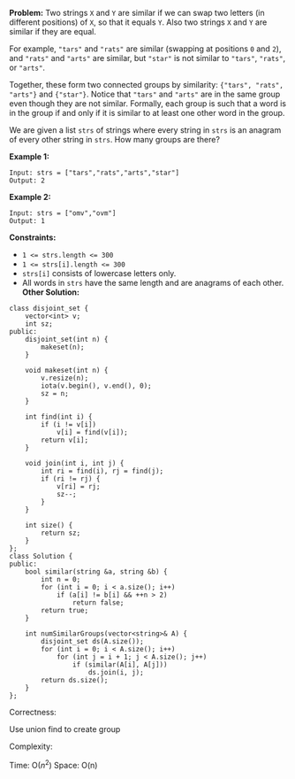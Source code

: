 **Problem:**
Two strings `X` and `Y` are similar if we can swap two letters (in different positions) of `X`, so that it equals `Y`. Also two strings `X` and `Y` are similar if they are equal.

For example, `"tars"` and `"rats"` are similar (swapping at positions `0` and `2`), and `"rats"` and `"arts"` are similar, but `"star"` is not similar to `"tars"`, `"rats"`, or `"arts"`.

Together, these form two connected groups by similarity: `{"tars", "rats", "arts"}` and `{"star"}`. Notice that `"tars"` and `"arts"` are in the same group even though they are not similar. Formally, each group is such that a word is in the group if and only if it is similar to at least one other word in the group.

We are given a list `strs` of strings where every string in `strs` is an anagram of every other string in `strs`. How many groups are there?

 

**Example 1:**

```
Input: strs = ["tars","rats","arts","star"]
Output: 2
```

**Example 2:**

```
Input: strs = ["omv","ovm"]
Output: 1
```

 

**Constraints:**

- `1 <= strs.length <= 300`
- `1 <= strs[i].length <= 300`
- `strs[i]` consists of lowercase letters only.
- All words in `strs` have the same length and are anagrams of each other.
**Other Solution:**
```
class disjoint_set {
    vector<int> v;
    int sz;
public:
    disjoint_set(int n) {
        makeset(n);
    }

    void makeset(int n) {
        v.resize(n);
        iota(v.begin(), v.end(), 0);
        sz = n;
    }

    int find(int i) {
        if (i != v[i])
            v[i] = find(v[i]);
        return v[i];
    }
    
    void join(int i, int j) {
        int ri = find(i), rj = find(j);
        if (ri != rj) {
            v[ri] = rj;
            sz--;
        }
    }
    
    int size() {
        return sz;
    }
};
class Solution {
public:
    bool similar(string &a, string &b) {
        int n = 0;
        for (int i = 0; i < a.size(); i++)
            if (a[i] != b[i] && ++n > 2)
                return false;
        return true;
    }

    int numSimilarGroups(vector<string>& A) {
        disjoint_set ds(A.size());
        for (int i = 0; i < A.size(); i++)
            for (int j = i + 1; j < A.size(); j++)
                if (similar(A[i], A[j]))
                    ds.join(i, j);
        return ds.size();
    }
};
```
Correctness:

Use union find to create group

Complexity:

Time: O($n^2$)
Space: O(n)